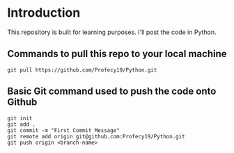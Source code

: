 # Introduction
This repository is built for learning purposes. I'll post the code in Python.

## Commands to pull this repo to your local machine

```
git pull https://github.com/Profecy19/Python.git
```

## Basic Git command used to push the code onto Github
```
git init
git add .
git commit -m "First Commit Message"
git remote add origin git@github.com:Profecy19/Python.git
git push origin <branch-name>
```

